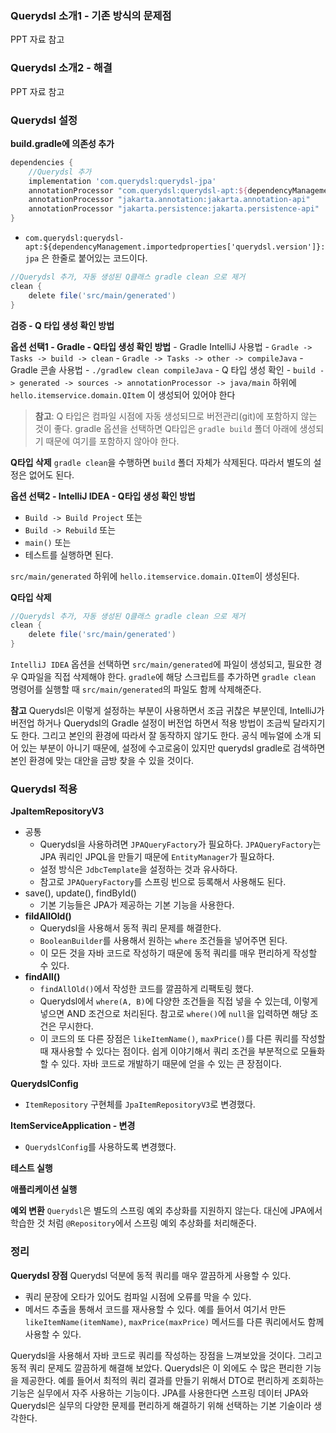 ### Querydsl 소개1 - 기존 방식의 문제점
PPT 자료 참고

### Querydsl 소개2 - 해결
PPT 자료 참고

### Querydsl 설정

**build.gradle에 의존성 추가**
```groovy
dependencies {
	//Querydsl 추가
	implementation 'com.querydsl:querydsl-jpa' 
	annotationProcessor "com.querydsl:querydsl-apt:${dependencyManagement.importedProperties['querydsl.version']}:jpa" 
	annotationProcessor "jakarta.annotation:jakarta.annotation-api" 
	annotationProcessor "jakarta.persistence:jakarta.persistence-api"
}
```
- `com.querydsl:querydsl-apt:${dependencyManagement.importedproperties['querydsl.version']}:jpa` 은 한줄로 붙어있는 코드이다.

```groovy
//Querydsl 추가, 자동 생성된 Q클래스 gradle clean 으로 제거
clean {
	delete file('src/main/generated')
}
```

**검증 - Q 타입 생성 확인 방법**

**옵션 선택1 - Gradle - Q타입 생성 확인 방법**
	- Gradle IntelliJ 사용법
		- `Gradle -> Tasks -> build -> clean`
		- `Gradle -> Tasks -> other -> compileJava`
	- Gradle 콘솔 사용법
		- `./gradlew clean compileJava`
	- Q 타입 생성 확인
		- `build -> generated -> sources -> annotationProcessor -> java/main` 하위에 `hello.itemservice.domain.QItem` 이 생성되어 있어야 한다

>**참고**: Q 타입은 컴파일 시점에 자동 생성되므로 버전관리(git)에 포함하지 않는 것이 좋다.
>gradle 옵션을 선택하면 Q타입은 `gradle build` 폴더 아래에 생성되기 때문에 여기를 포함하지 않아야 한다.

**Q타입 삭제**
`gradle clean`을 수행하면 `build` 폴더 자체가 삭제된다. 따라서 별도의 설정은 없어도 된다.

**옵션 선택2 - IntelliJ IDEA - Q타입 생성 확인 방법**
- `Build -> Build Project` 또는
- `Build -> Rebuild` 또는
- `main()` 또는
- 테스트를 실행하면 된다.

`src/main/generated` 하위에 `hello.itemservice.domain.QItem`이 생성된다.

**Q타입 삭제**
```groovy
//Querydsl 추가, 자동 생성된 Q클래스 gradle clean 으로 제거
clean {
	delete file('src/main/generated')
}
```
`IntelliJ IDEA` 옵션을 선택하면 `src/main/generated`에 파일이 생성되고, 필요한 경우 Q파일을 직접 삭제해야 한다.
`gradle`에 해당 스크립트를 추가하면 `gradle clean` 명령어를 실행할 때 `src/main/generated`의 파일도 함께 삭제해준다.

**참고**
Querydsl은 이렇게 설정하는 부분이 사용하면서 조금 귀찮은 부분인데, IntelliJ가 버전업 하거나 Querydsl의 Gradle 설정이 버전업 하면서 적용 방법이 조금씩 달라지기도 한다. 그리고 본인의 환경에 따라서 잘 동작하지 않기도 한다. 공식 메뉴얼에 소개 되어 있는 부분이 아니기 때문에, 설정에 수고로움이 있지만 querydsl gradle로 검색하면 본인 환경에 맞는 대안을 금방 찾을 수 있을 것이다.



### Querydsl 적용

**JpaItemRepositoryV3**
- 공통
	- Querydsl을 사용하려면 `JPAQueryFactory`가 필요하다. `JPAQueryFactory`는 JPA 쿼리인 JPQL을 만들기 때문에 `EntityManager`가 필요하다.
	- 설정 방식은 `JdbcTemplate`을 설정하는 것과 유사하다.
	- 참고로 `JPAQueryFactory`를 스프링 빈으로 등록해서 사용해도 된다.
- save(), update(), findById()
	- 기본 기능들은 JPA가 제공하는 기본 기능을 사용한다.
- **fildAllOld()**
	- Querydsl을 사용해서 동적 쿼리 문제를 해결한다.
	- `BooleanBuilder`를 사용해서 원하는 `where` 조건들을 넣어주면 된다.
	- 이 모든 것을 자바 코드로 작성하기 때문에 동적 쿼리를 매우 편리하게 작성할 수 있다.
- **findAll()**
	- `findAllOld()`에서 작성한 코드를 깔끔하게 리팩토링 했다.
	- Querydsl에서 `where(A, B)`에 다양한 조건들을 직접 넣을 수 있는데, 이렇게 넣으면 AND 조건으로 처리된다. 참고로 `where()`에 `null`을 입력하면 해당 조건은 무시한다.
	- 이 코드의 또 다른 장점은 `likeItemName()`, `maxPrice()`를 다른 쿼리를 작성할 때 재사용할 수 있다는 점이다. 쉽게 이야기해서 쿼리 조건을 부분적으로 모듈화 할 수 있다. 자바 코드로 개발하기 때문에 얻을 수 있는 큰 장점이다.

**QuerydslConfig**
- `ItemRepository` 구현체를 `JpaItemRepositoryV3`로 변경했다.

**ItemServiceApplication - 변경**
- `QuerydslConfig`를 사용하도록 변경했다.

**테스트 실행**

**애플리케이션 실행**

**예외 변환**
`Querydsl`은 별도의 스프링 예외 추상화를 지원하지 않는다. 대신에 JPA에서 학습한 것 처럼 `@Repository`에서 스프링 예외 추상화를 처리해준다.



### 정리

**Querydsl 장점**
Querydsl 덕분에 동적 쿼리를 매우 깔끔하게 사용할 수 있다.
- 쿼리 문장에 오타가 있어도 컴파일 시점에 오류를 막을 수 있다.
- 메서드 추출을 통해서 코드를 재사용할 수 있다. 예를 들어서 여기서 만든 `likeItemName(itemName)`, `maxPrice(maxPrice)` 메서드를 다른 쿼리에서도 함께 사용할 수 있다.

Querydsl을 사용해서 자바 코드로 쿼리를 작성하는 장점을 느껴보았을 것이다. 그리고 동적 쿼리 문제도 깔끔하게 해결해 보았다. Querydsl은 이 외에도 수 많은 편리한 기능을 제공한다. 예를 들어서 최적의 쿼리 결과를 만들기 위해서 DTO로 편리하게 조회하는 기능은 실무에서 자주 사용하는 기능이다. JPA를 사용한다면 스프링 데이터 JPA와 Querydsl은 실무의 다양한 문제를 편리하게 해결하기 위해 선택하는 기본 기술이라 생각한다.
